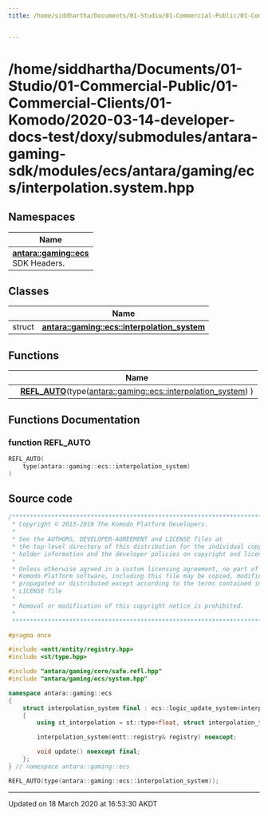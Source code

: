 ```yaml
---
title: /home/siddhartha/Documents/01-Studio/01-Commercial-Public/01-Commercial-Clients/01-Komodo/2020-03-14-developer-docs-test/doxy/submodules/antara-gaming-sdk/modules/ecs/antara/gaming/ecs/interpolation.system.hpp


---
```


# /home/siddhartha/Documents/01-Studio/01-Commercial-Public/01-Commercial-Clients/01-Komodo/2020-03-14-developer-docs-test/doxy/submodules/antara-gaming-sdk/modules/ecs/antara/gaming/ecs/interpolation.system.hpp







## Namespaces

| Name           |
| -------------- |
| **[antara::gaming::ecs](Namespaces/namespaceantara_1_1gaming_1_1ecs.md)** <br>SDK Headers.  |

## Classes

|                | Name           |
| -------------- | -------------- |
| struct | **[antara::gaming::ecs::interpolation_system](Classes/structantara_1_1gaming_1_1ecs_1_1interpolation__system.md)**  |


## Functions

|                | Name           |
| -------------- | -------------- |
|  | **[REFL_AUTO](Files/interpolation_8system_8hpp.md#function-refl_auto)**(type([antara::gaming::ecs::interpolation_system](Classes/structantara_1_1gaming_1_1ecs_1_1interpolation__system.md)) )  |







## Functions Documentation

### function REFL_AUTO

```cpp
REFL_AUTO(
    type(antara::gaming::ecs::interpolation_system) 
)
```
































## Source code

```cpp
/******************************************************************************
 * Copyright © 2013-2019 The Komodo Platform Developers.                      *
 *                                                                            *
 * See the AUTHORS, DEVELOPER-AGREEMENT and LICENSE files at                  *
 * the top-level directory of this distribution for the individual copyright  *
 * holder information and the developer policies on copyright and licensing.  *
 *                                                                            *
 * Unless otherwise agreed in a custom licensing agreement, no part of the    *
 * Komodo Platform software, including this file may be copied, modified,     *
 * propagated or distributed except according to the terms contained in the   *
 * LICENSE file                                                               *
 *                                                                            *
 * Removal or modification of this copyright notice is prohibited.            *
 *                                                                            *
 ******************************************************************************/

#pragma once

#include <entt/entity/registry.hpp> 
#include <st/type.hpp>              

#include "antara/gaming/core/safe.refl.hpp" 
#include "antara/gaming/ecs/system.hpp"     

namespace antara::gaming::ecs
{
    struct interpolation_system final : ecs::logic_update_system<interpolation_system>
    {
        using st_interpolation = st::type<float, struct interpolation_tag>;

        interpolation_system(entt::registry& registry) noexcept;

        void update() noexcept final;
    };
} // namespace antara::gaming::ecs

REFL_AUTO(type(antara::gaming::ecs::interpolation_system));
```


-------------------------------

Updated on 18 March 2020 at 16:53:30 AKDT
